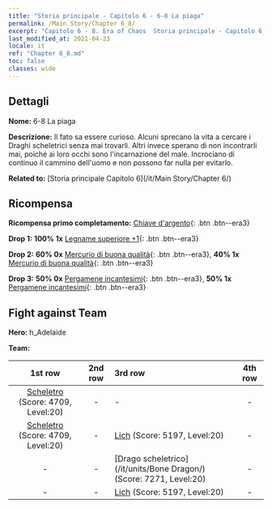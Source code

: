```yaml
---
title: "Storia principale - Capitolo 6 - 6-8 La piaga"
permalink: /Main Story/Chapter 6_8/
excerpt: "Capitolo 6 - 8. Era of Chaos  Storia principale - Capitolo 6_8. 6-8 La piaga"
last_modified_at: 2021-04-23
locale: it
ref: "Chapter 6_8.md"
toc: false
classes: wide
---
```


## Dettagli

 **Nome:** 6-8 La piaga

 **Descrizione:** Il fato sa essere curioso. Alcuni sprecano la vita a cercare i Draghi scheletrici senza mai trovarli. Altri invece sperano di non incontrarli mai, poiché ai loro occhi sono l'incarnazione del male. Incrociano di continuo il cammino dell'uomo e non possono far nulla per evitarlo.

 **Related to:** [Storia principale Capitolo 6](/it/Main Story/Chapter 6/)

## Ricompensa

 **Ricompensa primo completamento:** [Chiave d'argento](/ItemsIT/con_693/){: .btn .btn--era3}

 **Drop 1:** **100% 1x** [Legname superiore +1](/ItemsIT/mat_20/){: .btn .btn--era3}

 **Drop 2:** **60% 0x** [Mercurio di buona qualità](/ItemsIT/mat_14/){: .btn .btn--era3}, **40% 1x** [Mercurio di buona qualità](/ItemsIT/mat_14/){: .btn .btn--era3}

 **Drop 3:** **50% 0x** [Pergamene incantesimi](/ItemsIT/con_694/){: .btn .btn--era3}, **50% 1x** [Pergamene incantesimi](/ItemsIT/con_694/){: .btn .btn--era3}


## Fight against Team
 **Hero:** h_Adelaide

 **Team:**


  | 1st row | 2nd row | 3rd row | 4th row |
  |:----:|:----:|:----|:----:|
  | [Scheletro](/it/units/Skeleton/) (Score: 4709, Level:20)  | - | - | - |
  | [Scheletro](/it/units/Skeleton/) (Score: 4709, Level:20)  | - | [Lich](/it/units/Lich/) (Score: 5197, Level:20)  | - |
  | - | - | [Drago scheletrico](/it/units/Bone Dragon/) (Score: 7271, Level:20)  | - |
  | - | - | [Lich](/it/units/Lich/) (Score: 5197, Level:20)  | - |



